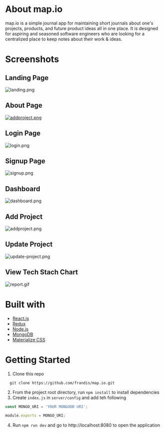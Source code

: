 # About map.io
map.io is a simple journal app for maintaining short journals about one's projects, products, and future product ideas all in one place. It is designed for aspiring and seasoned software engineers who are looking for a centralized place to keep notes about their work & ideas.

# Screenshots
## Landing Page
![landing.png](https://i.postimg.cc/nLPdYCd7/landing.png)

## About Page
[![addproject.png](https://i.postimg.cc/fTS87xpv/addproject.png)](https://postimg.cc/qz0c4Ckt)

## Login Page
![login.png](https://i.postimg.cc/5NBRd90d/login.png)

## Signup Page
![signup.png](https://i.postimg.cc/t49mX0Z1/signup.png)

## Dashboard
![dashboard.png](https://i.postimg.cc/JzKY0TZp/dashboard.png)

## Add Project
![addproject.png](https://i.postimg.cc/fTS87xpv/addproject.png)

## Update Project
![update-project.png](https://i.postimg.cc/hPW55QK1/update-project.png)

## View Tech Stach Chart
![report.gif](https://i.postimg.cc/dV0mHJZ9/report.gif)

# Built with
- [React.js](https://reactjs.org/)
- [Redux](https://redux.js.org/)
- [Node.js](https://nodejs.org/en/)
- [MongoDB](https://www.mongodb.com/)
- [Materialize CSS](https://materializecss.com/)

# Getting Started
1. Clone this repo
```
  git clone https://github.com/frandis/map.io.git
```
2. From the project root directory, run `npm install` to install dependencies
3. Create `index.js` in `server/config` and add teh following
``` javascript
const MONGO_URI = 'YOUR MONGODB URI';

module.exports = MONGO_URI;
```
4. Run `npm run dev` and go to http://localhost:8080 to open the application
